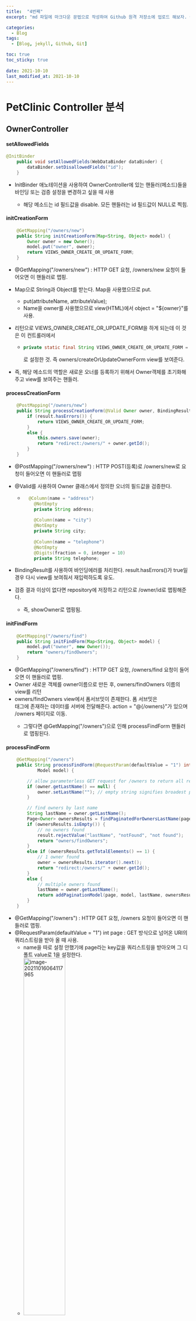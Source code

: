 ```yaml
---
title:  "4번째"
excerpt: "md 파일에 마크다운 문법으로 작성하여 Github 원격 저장소에 업로드 해보자. 에디터는 Visual Studio code 사용! 로컬 서버에서 확인도 해보자. "

categories:
  - Blog
tags:
  - [Blog, jekyll, Github, Git]

toc: true
toc_sticky: true
 
date: 2021-10-10
last_modified_at: 2021-10-10
---
```








# PetClinic Controller 분석



## OwnerController



#### setAllowedFields

```java
@InitBinder
	public void setAllowedFields(WebDataBinder dataBinder) {
		dataBinder.setDisallowedFields("id");
	}
```

- InitBinder 애노테이션을 사용하여 OwnerController에 있는 핸들러(메소드)들을 바인딩 또는 검증 설정을 변경하고 싶을 때 사용

  - 해당 메소드는 id 필드값을 disable. 모든 핸들러는 id 필드값이 NULL로 찍힘.

  

#### initCreationForm

```java
	@GetMapping("/owners/new")
	public String initCreationForm(Map<String, Object> model) {
		Owner owner = new Owner();
		model.put("owner", owner);
		return VIEWS_OWNER_CREATE_OR_UPDATE_FORM;
	}
```

- @GetMapping("/owners/new") : HTTP GET 요청, /owners/new 요청이 들어오면 이 핸들러로 맵핑.

- Map으로 String과 Object를 받는다. Map을 사용했으므로 put.

  - put(attributeName, attributeValue);
  - Name을 owner를 사용했으므로 view(HTML)에서 object = "${owner}"를 사용.

- 리턴으로 VIEWS_OWNER_CREATE_OR_UPDATE_FORM을 하게 되는데 이 것은 이 컨트롤러에서 

  - ```java
    private static final String VIEWS_OWNER_CREATE_OR_UPDATE_FORM = "owners/createOrUpdateOwnerForm";
    ```

    로 설정한 것. 즉 owners/createOrUpdateOwnerForm view를 보여준다.

  

- 즉, 해당 메소드의 역할은 새로운 오너를 등록하기 위해서 Owner객체를 초기화해주고 view를 보여주는 핸들러.



#### processCreationForm

```java
	@PostMapping("/owners/new")
	public String processCreationForm(@Valid Owner owner, BindingResult result) {
		if (result.hasErrors()) {
			return VIEWS_OWNER_CREATE_OR_UPDATE_FORM;
		}
		else {
			this.owners.save(owner);
			return "redirect:/owners/" + owner.getId();
		}
	}
```

- @PostMapping("/owners/new") : HTTP POST(등록)로 /owners/new로 요청이 들어오면 이 핸들러로 맵핑

- @Valid를 사용하여 Owner 클래스에서 정의한 오너의 필드값을 검증한다.

  - ```java
      @Column(name = "address")
      	@NotEmpty
      	private String address;
      
      	@Column(name = "city")
      	@NotEmpty
      	private String city;
      
      	@Column(name = "telephone")
      	@NotEmpty
      	@Digits(fraction = 0, integer = 10)
      	private String telephone;
    ```

    

- BindingResult를 사용하여 바인딩에러를 처리한다. result.hasErrors()가 true일 경우 다시 view를 보여줘서 재입력하도록 유도.

- 검증 결과 이상이 없다면 repository에 저장하고 리턴으로 /owner/id로 맵핑해준다.
  
  - 즉, showOwner로 맵핑됨.

#### initFindForm

```java
	@GetMapping("/owners/find")
	public String initFindForm(Map<String, Object> model) {
		model.put("owner", new Owner());
		return "owners/findOwners";
	}

```

- @GetMapping("/owners/find") : HTTP GET 요청, /owners/find 요청이 들어오면 이 핸들러로 맵핑.
- Owner 새로운 객체를 owner이름으로 만든 후, owners/findOwners 이름의 view를 리턴
- owners/findOwners view에서 폼서브밋이 존재한다. 폼 서브밋은 <form>태그에 존재하는 데이터를 서버에 전달해준다. action = "@{/owners}"가 있으며 /owners 페이지로 이동.
  - 그렇다면 @GetMapping("/owners")으로 인해 processFindForm 핸들러로 맵핑된다.

#### processFindForm

```java
	@GetMapping("/owners")
	public String processFindForm(@RequestParam(defaultValue = "1") int page, Owner owner, BindingResult result,
			Model model) {

		// allow parameterless GET request for /owners to return all records
		if (owner.getLastName() == null) {
			owner.setLastName(""); // empty string signifies broadest possible search
		}

		// find owners by last name
		String lastName = owner.getLastName();
		Page<Owner> ownersResults = findPaginatedForOwnersLastName(page, lastName);
		if (ownersResults.isEmpty()) {
			// no owners found
			result.rejectValue("lastName", "notFound", "not found");
			return "owners/findOwners";
		}
		else if (ownersResults.getTotalElements() == 1) {
			// 1 owner found
			owner = ownersResults.iterator().next();
			return "redirect:/owners/" + owner.getId();
		}
		else {
			// multiple owners found
			lastName = owner.getLastName();
			return addPaginationModel(page, model, lastName, ownersResults);
		}
	}
```

- @GetMapping("/owners") : HTTP GET 요청, /owners 요청이 들어오면 이 핸들러로 맵핑.
- @RequestParam(defaultValue = "1") int page : GET 방식으로 넘어온 URI의 쿼리스트링을 받아 올 때 사용. 
  - name을 따로 설정 안했기에 page라는 key값을 쿼리스트링을 받아오며 그 디폴트 value로 1을 설정한다.
  - <img src="img/image-20211016064117965.png" alt="image-20211016064117965" style="width:50%;" />
- 기본적인 등록된 오너 찾는 핸들러
- 검색창에서 아무런 데이터 없이 find한다면 LastName을 ""
- Page는 JPA와 관련된 내용. 공부 후 다시 분석.
- 검색 결과가 없다면 다시 입력받을 수 있게 owners/findOwners view를 보여줌
- 검색 결과가 하나라면 해당하는 /owners/id를 맵핑되는 핸들러로 리다이렉트.
- 검색 결과가 여러개라면 addPaginationModel 메소드로 파라미터를 넘겨준다.



#### addPaginationModel

```java
	private String addPaginationModel(int page, Model model, String lastName, Page<Owner> paginated) {
		model.addAttribute("listOwners", paginated);
		List<Owner> listOwners = paginated.getContent();
		model.addAttribute("currentPage", page);
		model.addAttribute("totalPages", paginated.getTotalPages());
		model.addAttribute("totalItems", paginated.getTotalElements());
		model.addAttribute("listOwners", listOwners);
		return "owners/ownersList";
	}

```

- processFindForm핸들러에서 Owner의 검색결과가 여러개라면 넘어오는 메소드
- 모델에 정보를 넣어주고 owners/ownersList view를 보여줌.



#### findPaginatedForOwnersLastName

```java
	private Page<Owner> findPaginatedForOwnersLastName(int page, String lastname) {

		int pageSize = 5;
		Pageable pageable = PageRequest.of(page - 1, pageSize);
		return owners.findByLastName(lastname, pageable);

	}
```



#### initUpdateOwnerForm

```java
	@GetMapping("/owners/{ownerId}/edit")
	public String initUpdateOwnerForm(@PathVariable("ownerId") int ownerId, Model model) {
		Owner owner = this.owners.findById(ownerId);
		model.addAttribute(owner);
		return VIEWS_OWNER_CREATE_OR_UPDATE_FORM;
	}
```

- @GetMapping("/owners/{ownerId}/edit") : HTTP GET 요청으로 ownerId가 들어온다.
- @PathVariable("ownerId") int ownerId : PathVariable을 사용하여 URI에서 ownerId와 일치하는 정보를 가져온다.
- ownerId를 사용하여 일치하는 오너를 찾은후에 owner에 넣고 모델에 정보를 넣는다.
- 리턴을 VIEWS_OWNER_CREATE_OR_UPDATE_FORM라는 view를 보여주며 owner를 같이 넘겨준다.



#### processUpdateOwnerForm

```java
	@PostMapping("/owners/{ownerId}/edit")
	public String processUpdateOwnerForm(@Valid Owner owner, BindingResult result,
			@PathVariable("ownerId") int ownerId) {
		if (result.hasErrors()) {
			return VIEWS_OWNER_CREATE_OR_UPDATE_FORM;
		}
		else {
			owner.setId(ownerId);
			this.owners.save(owner);
			return "redirect:/owners/{ownerId}";
		}
	}
```

- 오너의 정보를 에딧하고 등록을 한다.
- 입력한 값들이 바인딩 에러가 나올시 다시 입력받을 수 있게 뷰를 보여준다
- 입력한 값들이 정상이라면 그 정보를 저장하고 /owners/{ownerId} 요청을 맵핑하는 핸들러로 리다이렉트된다.

#### showOwner

```java
	@GetMapping("/owners/{ownerId}")
	public ModelAndView showOwner(@PathVariable("ownerId") int ownerId) {
		ModelAndView mav = new ModelAndView("owners/ownerDetails");
		Owner owner = this.owners.findById(ownerId);
		for (Pet pet : owner.getPets()) {
			pet.setVisitsInternal(visits.findByPetId(pet.getId()));
		}
		mav.addObject(owner);
		return mav;
	}
```

- @GetMapping("/owners/{ownerId}") : HTTP GET으로 /owners/{ownerId} 요청이 들어오면 이 핸들러로 맵핑한다.
- ModelAndView는 모델과 뷰를 동시에 설정 가능하다. 
  - ModelAndView mav = new ModelAndView("owners/ownerDetails");에서 owners/ownerDetails로 view를 설정
  - mav.addObject(owner);에서 뷰로 보낼 데이터 값을 넣는다.
  - 리턴은 모델앤뷰를 리턴하여 뷰를 보여주며 addObject했던 값도 같이 넘겨준다.



## PetController



#### populatePetTypes

```java

```



#### findOwner

```java

```



#### initOwnerBinder

```java

```



#### initPetBinder

```java

```



#### initCreationForm

```java

```



#### processCreationForm

```java

```



#### initUpdateForm

```java

```



#### processUpdateForm

```java

```



## VisitController



#### SetAllowedFields

```java

```



#### loadPetWithVisit

```java

```



#### initNewVisitForm

```java

```



#### processNewVisitForm

```java

```



## CrashController



#### triggerException

```java

```



## VetController



#### showVetList

```java

```



#### addPaginationModel

```java

```



#### findPaginated

```java

```



#### showResourcesVetList

```java

```

